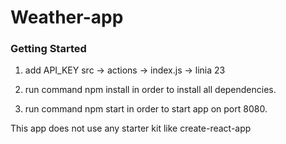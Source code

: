# Weather-app 

### Getting Started

1. add API_KEY src -> actions -> index.js -> linia 23

2. run command npm install in order to install all dependencies.

3. run command npm start in order to start app on port 8080.

This app does not use any starter kit like create-react-app